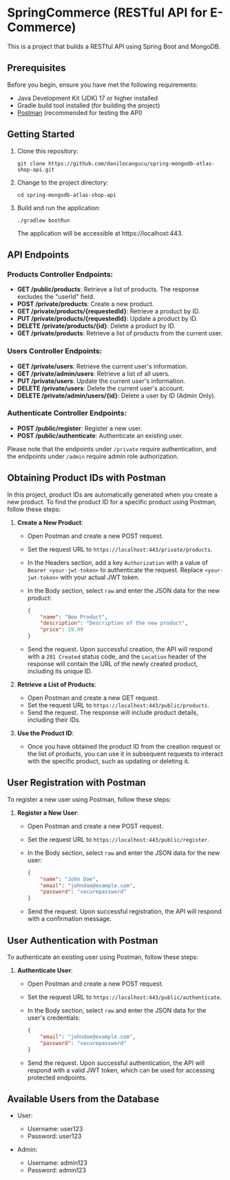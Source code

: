 # SpringCommerce (RESTful API for E-Commerce)

This is a project that builds a RESTful API using Spring Boot and MongoDB.

## Prerequisites

Before you begin, ensure you have met the following requirements:

- Java Development Kit (JDK) 17 or higher installed
- Gradle build tool installed (for building the project)
- [Postman](https://www.postman.com/) (recommended for testing the API)

## Getting Started

1. Clone this repository:

   ```
   git clone https://github.com/danilocangucu/spring-mongodb-atlas-shop-api.git
   ```

2. Change to the project directory:

   ```
   cd spring-mongodb-atlas-shop-api
   ```

3. Build and run the application:

   ```
   ./gradlew bootRun
   ```

   The application will be accessible at https://localhost:443.

## API Endpoints

### Products Controller Endpoints:

- **GET /public/products**: Retrieve a list of products. The response excludes the "userId" field.
- **POST /private/products**: Create a new product.
- **GET /private/products/{requestedId}**: Retrieve a product by ID.
- **PUT /private/products/{requestedId}**: Update a product by ID.
- **DELETE /private/products/{id}**: Delete a product by ID.
- **GET /private/products**: Retrieve a list of products from the current user.

### Users Controller Endpoints:

- **GET /private/users**: Retrieve the current user's information.
- **GET /private/admin/users**: Retrieve a list of all users.
- **PUT /private/users**: Update the current user's information.
- **DELETE /private/users**: Delete the current user's account.
- **DELETE /private/admin/users/{id}**: Delete a user by ID (Admin Only).

### Authenticate Controller Endpoints:

- **POST /public/register**: Register a new user.
- **POST /public/authenticate**: Authenticate an existing user.

Please note that the endpoints under `/private` require authentication, and the endpoints under `/admin` require admin role authorization.

## Obtaining Product IDs with Postman

In this project, product IDs are automatically generated when you create a new product. To find the product ID for a specific product using Postman, follow these steps:

1. **Create a New Product**:

   - Open Postman and create a new POST request.
   - Set the request URL to `https://localhost:443/private/products`.
   - In the Headers section, add a key `Authorization` with a value of `Bearer <your-jwt-token>` to authenticate the request. Replace `<your-jwt-token>` with your actual JWT token.
   - In the Body section, select `raw` and enter the JSON data for the new product:

     ```json
     {
         "name": "New Product",
         "description": "Description of the new product",
         "price": 19.99
     }
     ```

   - Send the request. Upon successful creation, the API will respond with a `201 Created` status code, and the `Location` header of the response will contain the URL of the newly created product, including its unique ID.

2. **Retrieve a List of Products**:

   - Open Postman and create a new GET request.
   - Set the request URL to `https://localhost:443/public/products`.
   - Send the request. The response will include product details, including their IDs.

3. **Use the Product ID**:

   - Once you have obtained the product ID from the creation request or the list of products, you can use it in subsequent requests to interact with the specific product, such as updating or deleting it.

## User Registration with Postman

To register a new user using Postman, follow these steps:

1. **Register a New User**:

   - Open Postman and create a new POST request.
   - Set the request URL to `https://localhost:443/public/register`.
   - In the Body section, select `raw` and enter the JSON data for the new user:

     ```json
     {
         "name": "John Doe",
         "email": "johndoe@example.com",
         "password": "securepassword"
     }
     ```

   - Send the request. Upon successful registration, the API will respond with a confirmation message.

## User Authentication with Postman

To authenticate an existing user using Postman, follow these steps:

1. **Authenticate User**:

   - Open Postman and create a new POST request.
   - Set the request URL to `https://localhost:443/public/authenticate`.
   - In the Body section, select `raw` and enter the JSON data for the user's credentials:

     ```json
     {
         "email": "johndoe@example.com",
         "password": "securepassword"
     }
     ```

   - Send the request. Upon successful authentication, the API will respond with a valid JWT token, which can be used for accessing protected endpoints.

## Available Users from the Database

- User:
  - Username: user123
  - Password: user123

- Admin:
  - Username: admin123
  - Password: admin123
